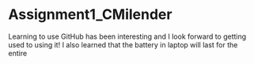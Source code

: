 # Assignment1_CMilender
Learning to use GitHub has been interesting and I look forward to getting used to using it!  I also learned that the battery in laptop will last for the
entire 